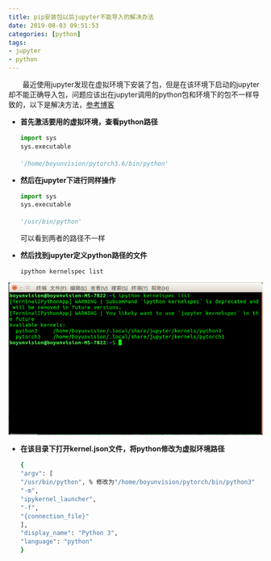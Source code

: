 ```yaml
---
title: pip安装包以后jupyter不能导入的解决办法
date: 2019-08-03 09:51:53
categories: [python]
tags:
- jupyter
- python
---
```


&emsp;&emsp;最近使用jupyter发现在虚拟环境下安装了包，但是在该环境下启动的jupyter却不能正确导入包，问题应该出在jupyter调用的python包和环境下的包不一样导致的，以下是解决方法，[参考博客](https://blog.csdn.net/qq_34650787/article/details/83304080)

* **首先激活要用的虚拟环境，查看python路径**

    ```python
    import sys
    sys.executable

    '/home/boyunvision/pytorch3.6/bin/python'
    ```

* **然后在jupyter下进行同样操作**

    ```python
    import sys
    sys.executable

    '/usr/bin/python'
    ```

    可以看到两者的路径不一样  

* **然后找到jupyter定义python路径的文件**

    ```shell
    ipython kernelspec list
    ```

![picture1](pip安装包以后jupyter不能导入的解决办法/picture1.png)

* **在该目录下打开kernel.json文件，将python修改为虚拟环境路径**
  
    ```bash
    {
    "argv": [
    "/usr/bin/python", % 修改为"/home/boyunvision/pytorch/bin/python3"
    "-m",
    "ipykernel_launcher",
    "-f",
    "{connection_file}"
    ],
    "display_name": "Python 3",
    "language": "python"
    }
    ```
